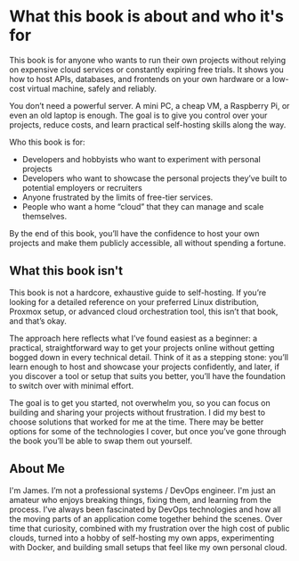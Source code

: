 # What this book is about and who it's for

This book is for anyone who wants to run their own projects without relying on expensive cloud services or constantly expiring free trials. It shows you how to host APIs, databases, and frontends on your own hardware or a low-cost virtual machine, safely and reliably.

You don’t need a powerful server. A mini PC, a cheap VM, a Raspberry Pi, or even an old laptop is enough. The goal is to give you control over your projects, reduce costs, and learn practical self-hosting skills along the way.

Who this book is for:
- Developers and hobbyists who want to experiment with personal projects
- Developers who want to showcase the personal projects they’ve built to potential employers or recruiters
- Anyone frustrated by the limits of free-tier services.
- People who want a home “cloud” that they can manage and scale themselves.

By the end of this book, you’ll have the confidence to host your own projects and make them publicly accessible, all without spending a fortune.

## What this book isn't
This book is not a hardcore, exhaustive guide to self-hosting. If you’re looking for a detailed reference on your preferred Linux distribution, Proxmox setup, or advanced cloud orchestration tool, this isn’t that book, and that’s okay.

The approach here reflects what I’ve found easiest as a beginner: a practical, straightforward way to get your projects online without getting bogged down in every technical detail. Think of it as a stepping stone: you’ll learn enough to host and showcase your projects confidently, and later, if you discover a tool or setup that suits you better, you’ll have the foundation to switch over with minimal effort.

The goal is to get you started, not overwhelm you, so you can focus on building and sharing your projects without frustration. I did my best to choose solutions that worked for me at the time. There may be better options for some of the technologies I cover, but once you’ve gone through the book you’ll be able to swap them out yourself.

## About Me
I'm James. I’m not a professional systems / DevOps engineer. I'm just an amateur who enjoys breaking things, fixing them, and learning from the process. I’ve always been fascinated by DevOps technologies and how all the moving parts of an application come together behind the scenes. Over time that curiosity, combined with my frustration over the high cost of public clouds, turned into a hobby of self-hosting my own apps, experimenting with Docker, and building small setups that feel like my own personal cloud.
